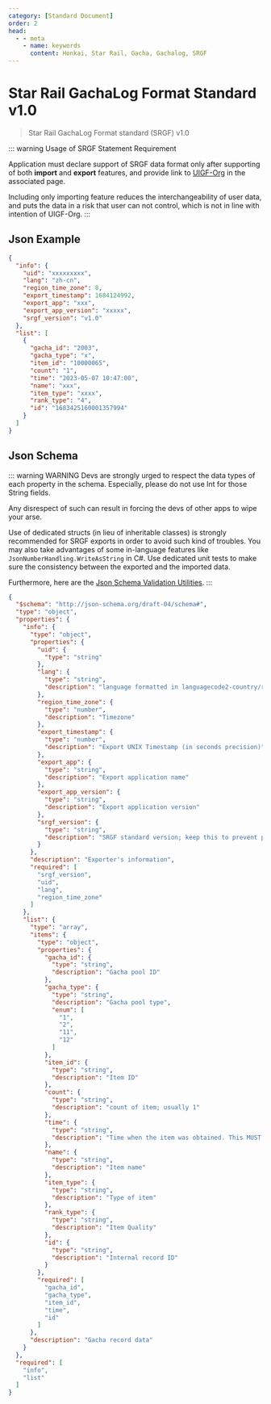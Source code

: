 ```yaml
---
category: [Standard Document]
order: 2
head:
  - - meta
    - name: keywords
      content: Honkai, Star Rail, Gacha, Gachalog, SRGF
---
```


# Star Rail GachaLog Format Standard v1.0

> Star Rail GachaLog Format standard (SRGF) v1.0 <Badge text="Current" type="message" />

::: warning Usage of SRGF Statement Requirement

Application must declare support of SRGF data format only after supporting of both **import** and **export** features, and provide link to [UIGF-Org](https://uigf.org) in the associated page.

Including only importing feature reduces the interchangeability of user data, and puts the data in a risk that user can not control, which is not in line with intention of UIGF-Org.
:::

## Json Example

```json
{
  "info": {
    "uid": "xxxxxxxxx",
    "lang": "zh-cn",
    "region_time_zone": 8,
    "export_timestamp": 1684124992,
    "export_app": "xxx",
    "export_app_version": "xxxxx",
    "srgf_version": "v1.0"
  },
  "list": [
    {
      "gacha_id": "2003",
      "gacha_type": "x",
      "item_id": "10000065",
      "count": "1",
      "time": "2023-05-07 10:47:00",
      "name": "xxx",
      "item_type": "xxxx",
      "rank_type": "4",
      "id": "1683425160001357994"
    }
  ]
}
```

## Json Schema

::: warning WARNING
Devs are strongly urged to respect the data types of each property in the schema. Especially, please do not use Int for those String fields.

Any disrespect of such can result in forcing the devs of other apps to wipe your arse.

Use of dedicated structs (in lieu of inheritable classes) is strongly recommended for SRGF exports in order to avoid such kind of troubles. You may also take advantages of some in-language features like `JsonNumberHandling.WriteAsString` in C#. Use dedicated unit tests to make sure the consistency between the exported and the imported data.

Furthermore, here are the [Json Schema Validation Utilities](https://github.com/UIGF-org/UIGF-SchemaVerify).
:::

```json
{
  "$schema": "http://json-schema.org/draft-04/schema#",
  "type": "object",
  "properties": {
    "info": {
      "type": "object",
      "properties": {
        "uid": {
          "type": "string"
        },
        "lang": {
          "type": "string",
          "description": "language formatted in languagecode2-country/regioncode2"
        },
        "region_time_zone": {
          "type": "number",
          "description": "Timezone"
        },
        "export_timestamp": {
          "type": "number",
          "description": "Export UNIX Timestamp (in seconds precision)"
        },
        "export_app": {
          "type": "string",
          "description": "Export application name"
        },
        "export_app_version": {
          "type": "string",
          "description": "Export application version"
        },
        "srgf_version": {
          "type": "string",
          "description": "SRGF standard version; keep this to prevent possible breaking changes"
        }
      },
      "description": "Exporter's information",
      "required": [
        "srgf_version",
        "uid",
        "lang",
        "region_time_zone"
      ]
    },
    "list": {
      "type": "array",
      "items": {
        "type": "object",
        "properties": {
          "gacha_id": {
            "type": "string",
            "description": "Gacha pool ID"
          },
          "gacha_type": {
            "type": "string",
            "description": "Gacha pool type",
            "enum": [
              "1",
              "2",
              "11",
              "12"
            ]
          },
          "item_id": {
            "type": "string",
            "description": "Item ID"
          },
          "count": {
            "type": "string",
            "description": "count of item; usually 1"
          },
          "time": {
            "type": "string",
            "description": "Time when the item was obtained. This MUST BE THE String typed value captured intact from the gacha record webpage WITHOUT ANY CONVERTION TO ANY DATE TYPES. Any conversion of such can cause potential timezone mistakes if the device time zone differs from the server time zone, unless special treatments are applied by individual app devs."
          },
          "name": {
            "type": "string",
            "description": "Item name"
          },
          "item_type": {
            "type": "string",
            "description": "Type of item"
          },
          "rank_type": {
            "type": "string",
            "description": "Item Quality"
          },
          "id": {
            "type": "string",
            "description": "Internal record ID"
          }
        },
        "required": [
          "gacha_id",
          "gacha_type",
          "item_id",
          "time",
          "id"
        ]
      },
      "description": "Gacha record data"
    }
  },
  "required": [
    "info",
    "list"
  ]
}
```
